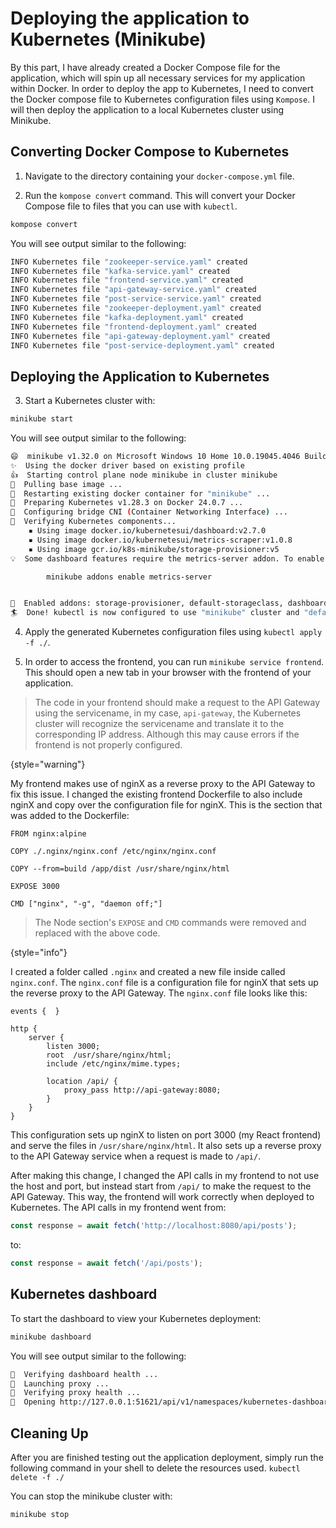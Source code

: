 # Deploying the application to Kubernetes (Minikube)

By this part, I have already created a Docker Compose file for the application, which will spin up all necessary services for my application within Docker. In order to deploy the app to Kubernetes, I need to convert the Docker compose file to Kubernetes configuration files using `Kompose`.
I will then deploy the application to a local Kubernetes cluster using Minikube.

## Converting Docker Compose to Kubernetes

1. Navigate to the directory containing your `docker-compose.yml` file.

2. Run the `kompose convert` command. This will convert your Docker Compose file to files that you can use with `kubectl`.

```bash
kompose convert
```

You will see output similar to the following:
```bash
INFO Kubernetes file "zookeeper-service.yaml" created 
INFO Kubernetes file "kafka-service.yaml" created 
INFO Kubernetes file "frontend-service.yaml" created 
INFO Kubernetes file "api-gateway-service.yaml" created 
INFO Kubernetes file "post-service-service.yaml" created 
INFO Kubernetes file "zookeeper-deployment.yaml" created 
INFO Kubernetes file "kafka-deployment.yaml" created 
INFO Kubernetes file "frontend-deployment.yaml" created 
INFO Kubernetes file "api-gateway-deployment.yaml" created 
INFO Kubernetes file "post-service-deployment.yaml" created
```

## Deploying the Application to Kubernetes

3. Start a Kubernetes cluster with:
```Bash
minikube start
```

You will see output similar to the following:
```Bash
😄  minikube v1.32.0 on Microsoft Windows 10 Home 10.0.19045.4046 Build 19045.4046
✨  Using the docker driver based on existing profile
👍  Starting control plane node minikube in cluster minikube
🚜  Pulling base image ...
🔄  Restarting existing docker container for "minikube" ...
🐳  Preparing Kubernetes v1.28.3 on Docker 24.0.7 ...
🔗  Configuring bridge CNI (Container Networking Interface) ...
🔎  Verifying Kubernetes components...
    ▪ Using image docker.io/kubernetesui/dashboard:v2.7.0
    ▪ Using image docker.io/kubernetesui/metrics-scraper:v1.0.8
    ▪ Using image gcr.io/k8s-minikube/storage-provisioner:v5
💡  Some dashboard features require the metrics-server addon. To enable all features please run:

        minikube addons enable metrics-server


🌟  Enabled addons: storage-provisioner, default-storageclass, dashboard
🏄  Done! kubectl is now configured to use "minikube" cluster and "default" namespace by default
```

4. Apply the generated Kubernetes configuration files using `kubectl apply -f ./`.

5. In order to access the frontend, you can run `minikube service frontend`. This should open a new tab in your browser with the frontend of your application.

> The code in your frontend should make a request to the API Gateway using the servicename, in my case, `api-gateway`, the Kubernetes cluster will recognize the servicename and translate it to the corresponding IP address. Although this may cause errors if the frontend is not properly configured.
>
{style="warning"}

My frontend makes use of nginX as a reverse proxy to the API Gateway to fix this issue. I changed the existing frontend Dockerfile to also include nginX and copy over the configuration file for nginX. This is the section that was added to the Dockerfile:

```Docker
FROM nginx:alpine

COPY ./.nginx/nginx.conf /etc/nginx/nginx.conf

COPY --from=build /app/dist /usr/share/nginx/html

EXPOSE 3000

CMD ["nginx", "-g", "daemon off;"]
```

> The Node section's `EXPOSE` and `CMD` commands were removed and replaced with the above code. 
> 
{style="info"}

I created a folder called `.nginx` and created a new file inside called `nginx.conf`. The `nginx.conf` file is a configuration file for nginX that sets up the reverse proxy to the API Gateway. The `nginx.conf` file looks like this:

```
events {  }

http {
    server {
        listen 3000;
        root  /usr/share/nginx/html;
        include /etc/nginx/mime.types;
        
        location /api/ {
            proxy_pass http://api-gateway:8080;
        }
    }
}
```

This configuration sets up nginX to listen on port 3000 (my React frontend) and serve the files in `/usr/share/nginx/html`. It also sets up a reverse proxy to the API Gateway service when a request is made to `/api/`.

After making this change, I changed the API calls in my frontend to not use the host and port, but instead start from `/api/` to make the request to the API Gateway. This way, the frontend will work correctly when deployed to Kubernetes. The API calls in my frontend went from:

```JavaScript
const response = await fetch('http://localhost:8080/api/posts');
```

to:

```JavaScript
const response = await fetch('/api/posts');
```

## Kubernetes dashboard

To start the dashboard to view your Kubernetes deployment:

```Bash
minikube dashboard
```

You will see output similar to the following:

```Bash
🤔  Verifying dashboard health ...
🚀  Launching proxy ...
🤔  Verifying proxy health ...
🎉  Opening http://127.0.0.1:51621/api/v1/namespaces/kubernetes-dashboard/services/http:kubernetes-dashboard:/proxy/ in your default browser...
```

## Cleaning Up
After you are finished testing out the application deployment, simply run the following command in your shell to delete the resources used.
`kubectl delete -f ./`

You can stop the minikube cluster with:
```Bash
minikube stop
```